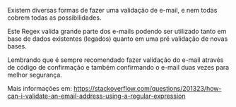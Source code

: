 Existem diversas formas de fazer uma validação de e-mail, e nem todas cobrem todas as possibilidades. 

Este Regex valida grande parte dos e-mails podendo ser utilizado tanto em base de dados existentes (legados) quanto em uma pré validação de novas bases. 

Lembrando que é sempre recomendado fazer validação do e-mail através de código de confirmação e também confirmando o e-mail duas vezes para melhor segurança. 

Mais informações em: https://stackoverflow.com/questions/201323/how-can-i-validate-an-email-address-using-a-regular-expression
